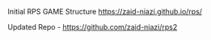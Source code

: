 Initial RPS GAME Structure https://zaid-niazi.github.io/rps/
 <br>

Updated Repo - https://github.com/zaid-niazi/rps2
